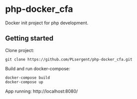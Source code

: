 # php-docker_cfa
Docker init project for php development.

## Getting started

Clone project:

```
git clone https://github.com/PLsergent/php-docker_cfa.git
```

Build and run docker-compose:

```
docker-compose build
docker-compose up
```

App running: http://localhost:8080/
